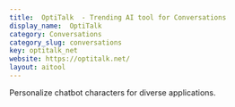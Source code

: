 ```yaml
---
title:  OptiTalk  - Trending AI tool for Conversations
display_name:  OptiTalk 
category: Conversations
category_slug: conversations
key: optitalk_net
website: https://optitalk.net/
layout: aitool
---
```


Personalize chatbot characters for diverse applications.
